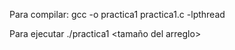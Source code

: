 Para compilar:
gcc -o practica1 practica1.c -lpthread

Para ejecutar
./practica1 <tamaño del arreglo>

